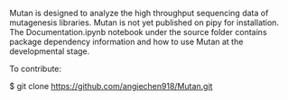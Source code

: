 Mutan is designed to analyze the high throughput sequencing data of mutagenesis libraries. Mutan is not yet published on pipy for installation. The Documentation.ipynb notebook under the source folder contains package dependency information and how to use Mutan at the developmental stage.

To contribute:

$ git clone https://github.com/angiechen918/Mutan.git

